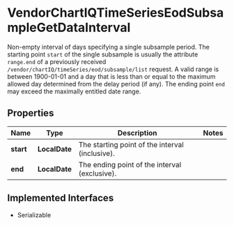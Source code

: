 

# VendorChartIQTimeSeriesEodSubsampleGetDataInterval

Non-empty interval of days specifying a single subsample period. The starting point `start` of the single subsample is usually the attribute `range.end` of a previously received `/vendor/chartIQ/timeSeries/eod/subsample/list` request. A valid range is between 1900-01-01 and a day that is less than or equal to the maximum allowed day determined from the delay period (if any). The ending point `end` may exceed the maximally entitled date range.

## Properties

Name | Type | Description | Notes
------------ | ------------- | ------------- | -------------
**start** | **LocalDate** | The starting point of the interval (inclusive).  | 
**end** | **LocalDate** | The ending point of the interval (exclusive). | 


## Implemented Interfaces

* Serializable


